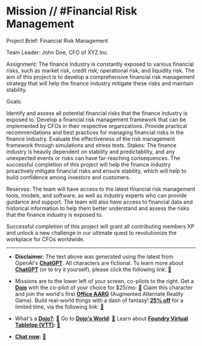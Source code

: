 # Mission // #Financial Risk Management

Project Brief: Financial Risk Management

Team Leader: John Doe, CFO of XYZ Inc.

Assignment: The finance industry is constantly exposed to various financial risks, such as market risk, credit risk, operational risk, and liquidity risk. The aim of this project is to develop a comprehensive financial risk management strategy that will help the finance industry mitigate these risks and maintain stability.

Goals:

Identify and assess all potential financial risks that the finance industry is exposed to.
Develop a financial risk management framework that can be implemented by CFOs in their respective organizations.
Provide practical recommendations and best practices for managing financial risks in the finance industry.
Evaluate the effectiveness of the risk management framework through simulations and stress tests.
Stakes: The finance industry is heavily dependent on stability and predictability, and any unexpected events or risks can have far-reaching consequences. The successful completion of this project will help the finance industry proactively mitigate financial risks and ensure stability, which will help to build confidence among investors and customers.

Reserves: The team will have access to the latest financial risk management tools, models, and software, as well as industry experts who can provide guidance and support. The team will also have access to financial data and historical information to help them better understand and assess the risks that the finance industry is exposed to.

Successful completion of this project will grant all contributing members XP and unlock a new challenge in our ultimate quest to revolutionize the workplace for CFOs worldwide.

---

* **Disclaimer**: The text above was generated using the latest from OpenAI's [**ChatGPT**](https://openai.com/blog/chatgpt/).  All characters are fictional.  To learn more about [**ChatGPT**](https://openai.com/blog/chatgpt/) (or to try it yourself), please click the following link: [:closed_book:](https://openai.com/blog/chatgpt/)

* Missions are to the lower left of your screen, co-pilots to the right. Get a [**Dojo**](https://workmates.live/marketplace) with the co-pilot of your choice for $25/mo: [:green_book:](https://workmates.live/marketplace)  Claim this character and join the world's first [**Office AARG**](https://dojos.world) (Augmented Alternate Reality Game). Build real-world things with a dash of fantasy! [**25% off**](https://blog.workmates.live/deal-on-a-dojo) for a limited time, via the following link: [:green_book:](https://blog.workmates.live/deal-on-a-dojo) 

* What's a [**Dojo?**](https://workdojos.com): [:blue_book:](https://workdojos.com)  Go to [**Dojo's World**](https://dojos.world): [:blue_book:](https://dojos.world)  Learn about [**Foundry Virtual Tabletop (VTT)**](https://foundryvtt.com): [:closed_book:](https://foundryvtt.com/)

* [**Chat now**](https://chat.workmates.live/channel/support): [:ledger:](https://chat.workmates.live/channel/support)